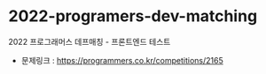 # 2022-programers-dev-matching

2022 프로그래머스 데프매칭 - 프론트엔드 테스트

-   문제링크 : https://programmers.co.kr/competitions/2165
